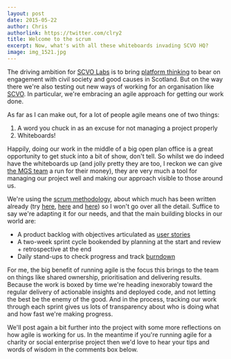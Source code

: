 ```yaml
---
layout: post
date: 2015-05-22
author: Chris
authorlink: https://twitter.com/clry2
title: Welcome to the scrum
excerpt: Now, what's with all these whiteboards invading SCVO HQ?
image: img_1521.jpg
---
```


The driving ambition for [SCVO Labs](http://labs.scvo.org.uk/) is to bring [platform thinking](http://www.wired.com/2014/01/platform-thinking-approach-innovation/) to bear on engagement with civil society and good causes in Scotland. But on the way there we're also testing out new ways of working for an organisation like [SCVO](http://www.scvo.org.uk). In particular, we're embracing an agile approach for getting our work done.

As far as I can make out, for a lot of people agile means one of two things:

1. A word you chuck in as an excuse for not managing a project properly
2. Whiteboards!

Happily, doing our work in the middle of a big open plan office is a great opportunity to get stuck into a bit of show, don't tell. So whilst we do indeed have the whiteboards up (and jolly pretty they are too, I reckon we can give [the MGS team](http://inside.mygov.scot/2015/04/28/our-approach-to-agile-and-kanban/) a run for their money), they are very much a tool for managing our project well and making our approach visible to those around us.

We're using the [scrum methodology](http://en.wikipedia.org/wiki/Scrum_%28software_development%29), about which much has been written already (try [here](http://www.agilelearninglabs.com/resources/scrum-introduction/), [here](http://www.allaboutagile.com/how-to-implement-scrum-in-10-easy-steps/) and [here](https://www.gov.uk/service-manual/agile)) so I won't go over all the detail. Suffice to say we're adapting it for our needs, and that the main building blocks in our world are:

- A product backlog with objectives articulated as [user stories](https://www.gov.uk/service-manual/agile/writing-user-stories.html)
- A two-week sprint cycle bookended by planning at the start and review + retrospective at the end
- Daily stand-ups to check progress and track [burndown](https://www.scrumalliance.org/community/articles/2013/august/burn-down-chart-%E2%80%93-an-effective-planning-and-tracki)

For me, the big benefit of running agile is the focus this brings to the team on things like shared ownership, prioritisation and delivering results. Because the work is boxed by time we're heading inexorably toward the regular delivery of actionable insights and deployed code, and not letting the best be the enemy of the good. And in the process, tracking our work through each sprint gives us lots of transparency about who is doing what and how fast we're making progress.

We'll post again a bit further into the project with some more reflections on how agile is working for us. In the meantime if you're running agile for a charity or social enterprise project then we'd love to hear your tips and words of wisdom in the comments box below.